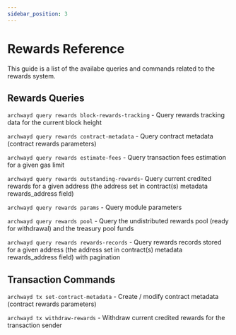 ```yaml
---
sidebar_position: 3
---
```


# Rewards Reference 
This guide is a list of the availabe queries and commands related to the rewards system.

## Rewards Queries 

``archwayd query rewards block-rewards-tracking`` - Query rewards tracking data for the current block height

``archwayd query rewards contract-metadata`` - Query contract metadata (contract rewards parameters)

``archwayd query rewards estimate-fees`` - Query transaction fees estimation for a given gas limit

``archwayd query rewards outstanding-rewards``-  Query current credited rewards for a given address (the address set in contract(s) metadata rewards_address field)

``archwayd query rewards params`` - Query module parameters

``archwayd query rewards pool`` - Query the undistributed rewards pool (ready for withdrawal) and the treasury pool funds

``archwayd query rewards rewards-records`` - Query rewards records stored for a given address (the address set in contract(s) metadata rewards_address field) with pagination 

## Transaction Commands 

``archwayd tx set-contract-metadata`` -  Create / modify contract metadata (contract rewards parameters)

``archwayd tx withdraw-rewards`` - Withdraw current credited rewards for the transaction sender
